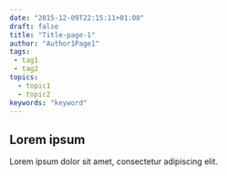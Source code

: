 ```yaml
---
date: "2015-12-09T22:15:11+01:00"
draft: false
title: "Title-page-1"
author: "Author1Page1"
tags:
 - tag1
 - tag2
topics:
  - topic1
  - topic2
keywords: "keyword"
---
```


Lorem ipsum
-----------

Lorem ipsum dolor sit amet, consectetur adipiscing elit.
